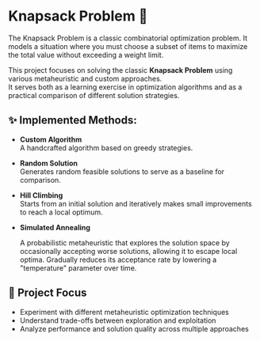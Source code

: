 # Knapsack Problem 🎒

The Knapsack Problem is a classic combinatorial optimization problem.
It models a situation where you must choose a subset of items to maximize the total value without exceeding a weight limit.

This project focuses on solving the classic **Knapsack Problem** using various metaheuristic and custom approaches.  
It serves both as a learning exercise in optimization algorithms and as a practical comparison of different solution strategies.

## ✨ Implemented Methods:

- **Custom Algorithm**  
  A handcrafted algorithm based on greedy strategies.
  
- **Random Solution**  
  Generates random feasible solutions to serve as a baseline for comparison.
  
- **Hill Climbing**  
  Starts from an initial solution and iteratively makes small improvements to reach a local optimum.
  
- **Simulated Annealing**

  A probabilistic metaheuristic that explores the solution space by occasionally accepting worse solutions, 
  allowing it to escape local optima. Gradually reduces its acceptance rate by lowering a "temperature" 
  parameter over time.

## 🧠 Project Focus

- Experiment with different metaheuristic optimization techniques
- Understand trade-offs between exploration and exploitation
- Analyze performance and solution quality across multiple approaches
